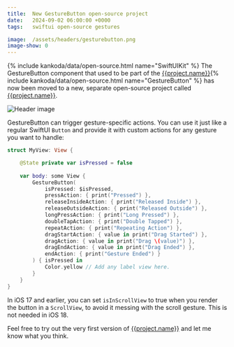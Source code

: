 ```yaml
---
title:  New GestureButton open-source project
date:   2024-09-02 06:00:00 +0000
tags:   swiftui open-source gestures

image:  /assets/headers/gesturebutton.png
image-show: 0
---
```


{% include kankoda/data/open-source.html name="SwiftUIKit" %}
The GestureButton component that used to be part of the [{{project.name}}]({{project.url}}){% include kankoda/data/open-source.html name="GestureButton" %} has now been moved to a new, separate open-source project called [{{project.name}}]({{project.url}}).

![Header image]({{page.image}})

GestureButton can trigger gesture-specific actions. You can use it just like a regular SwiftUI `Button` and provide it with custom actions for any gesture you want to handle:

```swift
struct MyView: View {

    @State private var isPressed = false
    
    var body: some View {
        GestureButton(
            isPressed: $isPressed,
            pressAction: { print("Pressed") },
            releaseInsideAction: { print("Released Inside") },
            releaseOutsideAction: { print("Released Outside") },
            longPressAction: { print("Long Pressed") },
            doubleTapAction: { print("Double Tapped") },
            repeatAction: { print("Repeating Action") },
            dragStartAction: { value in print("Drag Started") },
            dragAction: { value in print("Drag \(value)") },
            dragEndAction: { value in print("Drag Ended") },
            endAction: { print("Gesture Ended") }
        ) { isPressed in
            Color.yellow // Add any label view here.
        }
    }
}
```

In iOS 17 and earlier, you can set `isInScrollView` to true when you render the button in a `ScrollView`, to avoid it messing with the scroll gesture. This is not needed in iOS 18.

Feel free to try out the very first version of [{{project.name}}]({{project.url}}) and let me know what you think.